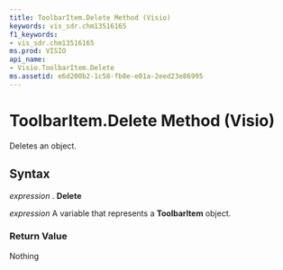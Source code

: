 ```yaml
---
title: ToolbarItem.Delete Method (Visio)
keywords: vis_sdr.chm13516165
f1_keywords:
- vis_sdr.chm13516165
ms.prod: VISIO
api_name:
- Visio.ToolbarItem.Delete
ms.assetid: e6d200b2-1c58-fb8e-e01a-2eed23e86995
---
```



# ToolbarItem.Delete Method (Visio)

Deletes an object.


## Syntax

 _expression_ . **Delete**

 _expression_ A variable that represents a **ToolbarItem** object.


### Return Value

Nothing


